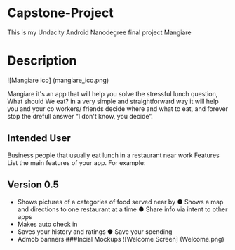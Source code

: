 # Capstone-Project
This is my Undacity Android Nanodegree final project Mangiare

# Description
![Mangiare ico]
(mangiare_ico.png)

Mangiare it's an app that will help you solve the stressful lunch question, What should We eat? in a very simple and straightforward way it will help you and your co workers/ friends decide where and what to eat, and forever stop the drefull answer “I don't know, you decide”.
## Intended User
Business people that usually eat lunch in a restaurant near work Features
List the main features of your app. For example:
## Version 0.5
* Shows pictures of a categories of food served near by ● Shows a map and directions to one restaurant at a time ● Share info via intent to other apps
* Makes auto check in
* Saves your history and ratings ● Save your spending
* Admob banners
###Incial Mockups
![Welcome Screen]
(Welcome.png)